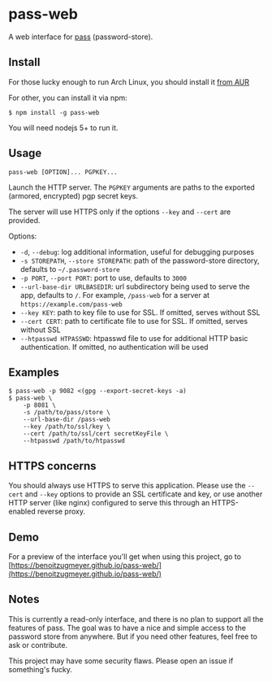 # pass-web

A web interface for [pass](http://www.passwordstore.org/) (password-store).

## Install

For those lucky enough to run Arch Linux, you should install it [from
AUR](https://aur.archlinux.org/packages/pass-web)

For other, you can install it via npm:

```
$ npm install -g pass-web
```

You will need nodejs 5+ to run it.

## Usage

```
pass-web [OPTION]... PGPKEY...
```

Launch the HTTP server. The `PGPKEY` arguments are paths to the exported (armored, encrypted) pgp
secret keys.

The server will use HTTPS only if the options `--key` and `--cert` are provided.

Options:

* `-d`, `--debug`: log additional information, useful for debugging purposes
* `-s STOREPATH`, `--store STOREPATH`: path of the password-store directory, defaults to
  `~/.password-store`
* `-p PORT`, `--port PORT`: port to use, defaults to `3000`
* `--url-base-dir URLBASEDIR`: url subdirectory being used to serve the app, defaults to `/`. For
  example, `/pass-web` for a server at `https://example.com/pass-web`
* `--key KEY`: path to key file to use for SSL. If omitted, serves without SSL
* `--cert CERT`: path to certificate file to use for SSL. If omitted, serves without SSL
* `--htpasswd HTPASSWD`: htpasswd file to use for additional HTTP basic authentication. If omitted,
  no authentication will be used

## Examples

```
$ pass-web -p 9082 <(gpg --export-secret-keys -a)
$ pass-web \
    -p 8081 \
    -s /path/to/pass/store \
    --url-base-dir /pass-web
    --key /path/to/ssl/key \
    --cert /path/to/ssl/cert secretKeyFile \
    --htpasswd /path/to/htpasswd
```

## HTTPS concerns

You should always use HTTPS to serve this application. Please use the `--cert` and `--key` options
to provide an SSL certificate and key, or use another HTTP server (like nginx) configured to serve
this through an HTTPS-enabled reverse proxy.

## Demo

For a preview of the interface you'll get when using this project, go to
[https://benoitzugmeyer.github.io/pass-web/](https://benoitzugmeyer.github.io/pass-web/)

## Notes

This is currently a read-only interface, and there is no plan to support all the features
of pass. The goal was to have a nice and simple access to the password store from anywhere. But if
you need other features, feel free to ask or contribute.

This project may have some security flaws. Please open an issue if something's fucky.
